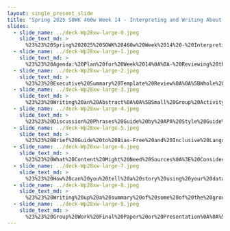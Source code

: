 ```yaml
---
layout: single_present_slide
title: "Spring 2025 SOWK 460w Week 14 - Interpreting and Writing About Findings"
slides:
  - slide_name: ../deck-Wp28xw-large-0.jpeg
    slide_text_md: >
      %23%23%20Spring%202025%20SOWK%20460w%20Week%2014%20-%20Interpreting%20and%20Writing%20About%20Findings%0A%0Atitle:%20Spring%202025%20SOWK%20460w%20Week%2014%20-%20Interpreting%20and%20Writing%20About%20Findings%0Adate:%202025-04-20%2023:30:26%0Alocation:%20Heritage%20University%0Atags:%0A%20%20-%20Heritage%20University%0A%20%20-%20BASW%20Program%0A%20%20-%20SOWK%20460w%0Apresentation_video:%20%3E%0A%20%20%22%22%0Adescription:%20%3E%0A%0AWeek%2014%20is%20the%20last%20regular%20in-person%20class%20of%20the%20semester.%20Next%20week,%20students%20will%20work%20on%20their%20papers%20and%20presentations.%20This%20week,%20we%20look%20into%20how%20we%20interpret%20and%20write%20about%20findings.%20We%20will%20look%20at%20academic%20writing%20and%20how%20to%20use%20the%20APA%20style%20guide%20to%20use%20bias-free%20language,%20write%20an%20abstract,%20and%20more.%20We%20will%20be%20going%20over%20the%20total%20sections%20of%20the%20final%20paper.%20We%20will%20also%20have%20time%20for%20you%20to%20work%20in%20your%20groups%20on%20your%20final%20assignments.%0A%0AThe%20agenda%20is%20as%20follows:%0A%0A-%20Reviewing%20the%20executive%20summary%0A-%20Writing%20the%20abstract%0A-%20Discussion%20starters%0A-%20Bias-free%20language%0A-%20Telling%20a%20story%20with%20your%20data%0A-%20Writing%20a%20summary%20with%20data%20from%20last%20week%0A-%20Time%20to%20work%20with%20your%20group%0A%0A
  - slide_name: ../deck-Wp28xw-large-1.jpeg
    slide_text_md: >
      %23%23%20Agenda:%20Plan%20for%20Week%2014%0A%0A-%20Reviewing%20the%20executive%20summary%0A-%20Writing%20the%20abstract%0A-%20Discussion%20starters%0A-%20Bias-free%20language%0A-%20Telling%20a%20story%20with%20your%20data%0A-%20Writing%20a%20summary%20with%20data%20from%20last%20week%0A-%20Time%20work%20with%20your%20group%0A%0A
  - slide_name: ../deck-Wp28xw-large-2.jpeg
    slide_text_md: >
      %23%23%20Executive%20Summary%20Template%20Review%0A%0A%5BWhole%20Group%20Activity%5D%20Review%20the%20template%20and%20assignment%20descriptions%0A%0A
  - slide_name: ../deck-Wp28xw-large-3.jpeg
    slide_text_md: >
      %23%23%20Writing%20an%20Abstract%0A%0A%5BSmall%20Group%20Activity%5D%20Write%20abstract%20and%20share%20it%20with%20another%20group%0A%0A-%20%5BReading%20and%20understanding%20abstracts%5D(https://apastyle.apa.org/instructional-aids/reading-abstracts.pdf)%0A-%20%5BAbstract%20and%20Keywords%20Guide%5D(https://apastyle.apa.org/instructional-aids/abstract-keywords-guide.pdf)%0A%0AMight%20not%20be%20complete%20but%20my%20goal%20is%20that%20you%20start%20writing%20it%20and%20thinking%20about.%20Give%20yourself%20some%20notes%20based%20on%20the%20handouts.%0A%0A
  - slide_name: ../deck-Wp28xw-large-4.jpeg
    slide_text_md: >
      %23%23%20Discussion%20Phrases%20Guide%20by%20APA%20Style%20Guide%0ASentence%20starts%20for...%0A%0A-%20Summarizing%20your%20results%0A-%20Linking%20findings%20to%20previous%20research%0A-%20Discussing%20research%20results%0A-%20Study%20limitations%0A-%20Study%20implications%0A-%20Directions%20for%20future%20research%0A%0A%5BSmall%20Group%20Activity%5D%20In%20small%20groups,%20discuss%20these%20sentence%20starters%20and%20how%20you%20might%20use%20them%0A%0A
  - slide_name: ../deck-Wp28xw-large-5.jpeg
    slide_text_md: >
      %23%23%20Brief%20Guide%20to%20Bias-Free%20and%20Inclusive%20Language%0A%0A%5BSmall%20Group%20Activity%5D%20Read%20the%20brief%20guide%20together%20%5BBrief%20Guide%20to%20Bias-Free%20and%20Inclusive%20Language%5D(https://apastyle.apa.org/instructional-aids/inclusive-language.pdf)%0Alook%20at%20some%20of%20the%20resources%20shared%0A%0A-%20%5BBias-Free%20Language%20Guidelines%5D(https://apastyle.apa.org/style-grammar-guidelines/bias-free-language)%0A-%20%5BInclusive%20Language%20Guide%5D(https://www.apa.org/about/apa/equity-diversity-inclusion/language-guide.pdf)%0A%0ADiscuss:%0A%0A-%20What%20could%20you%20apply%20to%20your%20paper%0A-%20Why%20is%20this%20important%20to%20consider%20in%20our%20writing%0A-%20What%20could%20be%20challenging%20about%20applying%20this%0A%0A
  - slide_name: ../deck-Wp28xw-large-6.jpeg
    slide_text_md: >
      %23%23%20What%20Content%20Might%20Need%20Sources%0A%3E%20Consider%20finding%20sources%20in%20the%20following:%0A%0A-%20Discussing%20the%20population%20being%20served%20by%20the%20agency%20and%20the%20broad%20framing%20of%20agency/services%20being%20offered%0A-%20Agency%20mission%20and%20information%0A-%20Similar%20programs,%20services,%20and%20connections%20to%20current%20literature%0A-%20Descriptions%20of%20topics%20being%20evaluated%20(e.g.,%20burnout,%20staff%20perceptions,%20quality%20assurance)%0A-%20Code%20of%20ethics%20and%20discussion%20of%20ethical%20framework%0A-%20Cultural%20considerations%20made%20or%20rationale%20for%20how%20tailored%20evaluation%0A-%20Method%20selection%20and%20rationale%20for%20methods%0A-%20Recommendations%20and%20evidence%20bases%20as%20an%20identified%20action%20step%0A%0A
  - slide_name: ../deck-Wp28xw-large-7.jpeg
    slide_text_md: >
      %23%23%20How%20can%20you%20tell%20a%20story%20using%20your%20data%3F%0A%0A%5BWhole%20Group%20Activity%5D%20Discuss...%0A%0A%0A
  - slide_name: ../deck-Wp28xw-large-8.jpeg
    slide_text_md: >
      %23%23%20Writing%20up%20a%20summary%20of%20some%20of%20the%20groups%20responses%20from%20data%20collected%20last%20week%0A%0ABreak%20it%20apart%20into%20some%20sections.%20Give%20each%20group%20a%20section%20to%20write%20up%20about.%20Write%20a%20final%20paper%20sharing%20the%20data%20collected%0A%0A
  - slide_name: ../deck-Wp28xw-large-9.jpeg
    slide_text_md: >
      %23%23%20Group%20Work%20Final%20Paper%20or%20Presentation%0A%0A%5BSmall%20Group%20Activity%5D%20Work%20on%20projects%20and%20provide%20technical%20support%0A
---
```

